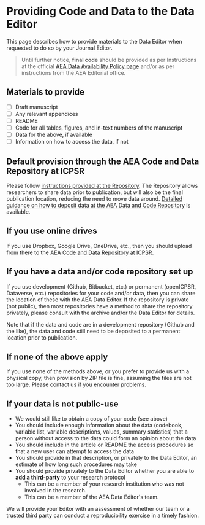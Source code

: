 # Providing Code and Data to the Data Editor

This page describes how to provide materials to the Data Editor when requested to do so by your Journal Editor. 

> Until further notice, **final code** should be provided as per Instructions at the official [AEA Data Availability Policy page](https://www.aeaweb.org/journals/policies/data-availability-policy) and/or as per instructions from the AEA Editorial office.

## Materials to provide
- [ ] Draft manuscript
- [ ] Any relevant appendices
- [ ] README
- [ ] Code for all tables, figures, and in-text numbers of the manuscript
- [ ] Data for the above, if available
- [ ] Information on how to access the data, if not

## Default provision through the AEA Code and Data Repository at ICPSR

Please follow [instructions provided at the Repository](https://www.openicpsr.org/openicpsr/aea/deposit-instructions). The Repository allows researchers to share data prior to publication, but will also be the final publication location, reducing the need to move data around. [Detailed guidance on how to deposit data at the AEA Data and Code Repository](data-deposit-aea-guidance.md) is available. 


## If you use online drives
If you use Dropbox, Google Drive, OneDrive, etc., then you should upload from there to the [AEA Code and Data Repository at ICPSR](https://www.openicpsr.org/openicpsr/aea/deposit-instructions). 

## If you have a data and/or code repository set up
If you use development (Github, Bitbucket, etc.) or permanent (openICPSR, Dataverse, etc.) repositories for your code and/or data, then you can share the location of these with the AEA Data Editor. If the repository is private (not public), then most repositories have a method to share the repository privately, please consult with the archive and/or the Data Editor for details. 

Note that if the data and code are in a development repository (Github and the like), the data and code still need to be deposited to a permanent location prior to publication. 

## If none of the above apply
If you use none of the methods above, or you prefer to provide us with a physical copy, then provision by ZIP file is fine, assuming the files are not too large. Please contact us if you encounter problems.

## If your data is not public-use
- We would still like to obtain a copy of your code (see above)
- You should include enough information about the data (codebook, variable list, variable descriptions, values, summary statistics) that a person without access to the data could form an opinion about the data
- You should include in the article or README the access procedures so that a new user can attempt to access the data
- You should provide in that description, or privately to the Data Editor, an estimate of how long such procedures may take
- You should provide privately to the Data Editor whether you are able to **add a third-party** to your research protocol
  - This can be a member of your research institution who was not involved in the research.
  - This can be a member of the AEA Data Editor's team.

We will provide your Editor with an assessment of whether our team or a trusted third party can conduct a reproducibility exercise in a timely fashion. 
